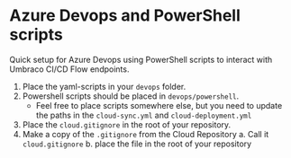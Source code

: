 # Azure Devops and PowerShell scripts
Quick setup for Azure Devops using PowerShell scripts to interact with Umbraco CI/CD Flow endpoints.

1. Place the yaml-scripts in your `devops` folder.
2. Powershell scripts should be placed in `devops/powershell`.
    - Feel free to place scripts somewhere else, but you need to update the paths in the `cloud-sync.yml` and `cloud-deployment.yml`
3. Place the `cloud.gitignore` in the root of your repository.
4. Make a copy of the `.gitignore` from the Cloud Repository
    a. Call it `cloud.gitignore`
    b. place the file in the root of your repository 
